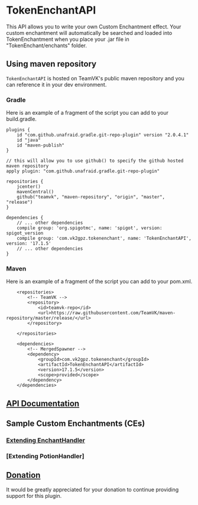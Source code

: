 # TokenEnchantAPI

This API allows you to write your own Custom Enchantment effect. Your custom enchantment will automatically be searched and loaded into TokenEnchantment when you place your .jar file in "TokenEnchant/enchants" folder.

## Using maven repository
`TokenEnchantAPI` is hosted on TeamVK's public maven repository and you can reference it in your dev environment.

### Gradle
Here is an example of a fragment of the script you can add to your build.gradle.

```
plugins {
    id "com.github.unafraid.gradle.git-repo-plugin" version "2.0.4.1"
    id "java"
    id "maven-publish"
}

// this will allow you to use github() to specify the github hosted maven repository
apply plugin: "com.github.unafraid.gradle.git-repo-plugin"

repositories {
    jcenter()
    mavenCentral()
    github("teamvk", "maven-repository", "origin", "master", "release")
}

dependencies {
    // ... other dependencies
    compile group: 'org.spigotmc', name: 'spigot', version: spigot_version
    compile group: 'com.vk2gpz.tokenenchant', name: 'TokenEnchantAPI', version: '17.1.5'
    // ... other dependencies
}
```

### Maven
Here is an example of a fragment of the script you can add to your pom.xml.

```
    <repositories>
        <!-- TeamVK -->
        <repository>
            <id>teamvk-repo</id>
            <url>https://raw.githubusercontent.com/TeamVK/maven-repository/master/release/</url>
        </repository>

    </repositories>

    <dependencies>
        <!-- MergedSpawner -->
        <dependency>
            <groupId>com.vk2gpz.tokenenchant</groupId>
            <artifactId>TokenEnchantAPI</artifactId>
            <version>17.1.5</version>
            <scope>provided</scope>
        </dependency>
    </dependencies>
```

## [API Documentation](https://teamvk.github.io/TokenEnchantAPI/javadoc/index.html)

## Sample Custom Enchantments (CEs)
### [Extending EnchantHandler](sample/TE-SampleEnchant/)
### [Extending PotionHandler]

## [Donation](http://PayPal.Me/vk2gpz)
It would be greatly appreciated for your donation to continue providing support for this plugin.
